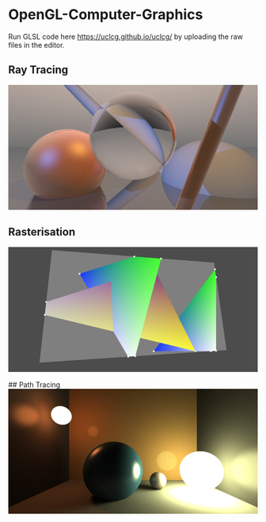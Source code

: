 # OpenGL-Computer-Graphics

Run GLSL code here https://uclcg.github.io/uclcg/ by uploading the raw files in the editor.

## Ray Tracing
![Ray Tracing](outputs/ray-tracing.png)

## Rasterisation
![Rasterisation](outputs/rasterisation.png)

## Path Tracing
![Path Tracing](outputs/path-tracing.png)